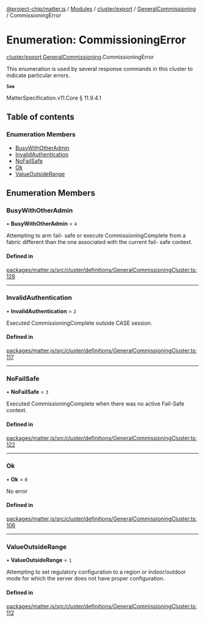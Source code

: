 [@project-chip/matter.js](../README.md) / [Modules](../modules.md) / [cluster/export](../modules/cluster_export.md) / [GeneralCommissioning](../modules/cluster_export.GeneralCommissioning.md) / CommissioningError

# Enumeration: CommissioningError

[cluster/export](../modules/cluster_export.md).[GeneralCommissioning](../modules/cluster_export.GeneralCommissioning.md).CommissioningError

This enumeration is used by several response commands in this cluster to indicate particular errors.

**`See`**

MatterSpecification.v11.Core § 11.9.4.1

## Table of contents

### Enumeration Members

- [BusyWithOtherAdmin](cluster_export.GeneralCommissioning.CommissioningError.md#busywithotheradmin)
- [InvalidAuthentication](cluster_export.GeneralCommissioning.CommissioningError.md#invalidauthentication)
- [NoFailSafe](cluster_export.GeneralCommissioning.CommissioningError.md#nofailsafe)
- [Ok](cluster_export.GeneralCommissioning.CommissioningError.md#ok)
- [ValueOutsideRange](cluster_export.GeneralCommissioning.CommissioningError.md#valueoutsiderange)

## Enumeration Members

### BusyWithOtherAdmin

• **BusyWithOtherAdmin** = ``4``

Attempting to arm fail- safe or execute CommissioningComplete from a fabric different than the one
associated with the current fail- safe context.

#### Defined in

[packages/matter.js/src/cluster/definitions/GeneralCommissioningCluster.ts:128](https://github.com/project-chip/matter.js/blob/2d9f2165d2672864fda3496a6d0d5f93597f82c6/packages/matter.js/src/cluster/definitions/GeneralCommissioningCluster.ts#L128)

___

### InvalidAuthentication

• **InvalidAuthentication** = ``2``

Executed CommissioningComplete outside CASE session.

#### Defined in

[packages/matter.js/src/cluster/definitions/GeneralCommissioningCluster.ts:117](https://github.com/project-chip/matter.js/blob/2d9f2165d2672864fda3496a6d0d5f93597f82c6/packages/matter.js/src/cluster/definitions/GeneralCommissioningCluster.ts#L117)

___

### NoFailSafe

• **NoFailSafe** = ``3``

Executed CommissioningComplete when there was no active Fail-Safe context.

#### Defined in

[packages/matter.js/src/cluster/definitions/GeneralCommissioningCluster.ts:122](https://github.com/project-chip/matter.js/blob/2d9f2165d2672864fda3496a6d0d5f93597f82c6/packages/matter.js/src/cluster/definitions/GeneralCommissioningCluster.ts#L122)

___

### Ok

• **Ok** = ``0``

No error

#### Defined in

[packages/matter.js/src/cluster/definitions/GeneralCommissioningCluster.ts:106](https://github.com/project-chip/matter.js/blob/2d9f2165d2672864fda3496a6d0d5f93597f82c6/packages/matter.js/src/cluster/definitions/GeneralCommissioningCluster.ts#L106)

___

### ValueOutsideRange

• **ValueOutsideRange** = ``1``

Attempting to set regulatory configuration to a region or indoor/outdoor mode for which the server does not
have proper configuration.

#### Defined in

[packages/matter.js/src/cluster/definitions/GeneralCommissioningCluster.ts:112](https://github.com/project-chip/matter.js/blob/2d9f2165d2672864fda3496a6d0d5f93597f82c6/packages/matter.js/src/cluster/definitions/GeneralCommissioningCluster.ts#L112)
